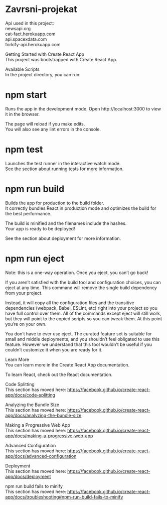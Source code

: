 # Zavrsni-projekat

Api used in this project:\
newsapi.org\
cat-fact.herokuapp.com\
api.spacexdata.com\
forkify-api.herokuapp.com

Getting Started with Create React App\
This project was bootstrapped with Create React App.

Available Scripts\
In the project directory, you can run:

# npm start
Runs the app in the development mode.
Open http://localhost:3000 to view it in the browser.

The page will reload if you make edits.\
You will also see any lint errors in the console.

# npm test
Launches the test runner in the interactive watch mode.\
See the section about running tests for more information.

# npm run build
Builds the app for production to the build folder.\
It correctly bundles React in production mode and optimizes the build for the best performance.

The build is minified and the filenames include the hashes.\
Your app is ready to be deployed!

See the section about deployment for more information.

# npm run eject
Note: this is a one-way operation. Once you eject, you can’t go back!

If you aren’t satisfied with the build tool and configuration choices, you can eject at any time. This command will remove the single build dependency from your project.

Instead, it will copy all the configuration files and the transitive dependencies (webpack, Babel, ESLint, etc) right into your project so you have full control over them. All of the commands except eject will still work, but they will point to the copied scripts so you can tweak them. At this point you’re on your own.

You don’t have to ever use eject. The curated feature set is suitable for small and middle deployments, and you shouldn’t feel obligated to use this feature. However we understand that this tool wouldn’t be useful if you couldn’t customize it when you are ready for it.

Learn More\
You can learn more in the Create React App documentation.

To learn React, check out the React documentation.

Code Splitting\
This section has moved here: https://facebook.github.io/create-react-app/docs/code-splitting

Analyzing the Bundle Size\
This section has moved here: https://facebook.github.io/create-react-app/docs/analyzing-the-bundle-size

Making a Progressive Web App\
This section has moved here: https://facebook.github.io/create-react-app/docs/making-a-progressive-web-app

Advanced Configuration\
This section has moved here: https://facebook.github.io/create-react-app/docs/advanced-configuration

Deployment\
This section has moved here: https://facebook.github.io/create-react-app/docs/deployment

npm run build fails to minify\
This section has moved here: https://facebook.github.io/create-react-app/docs/troubleshooting#npm-run-build-fails-to-minify
